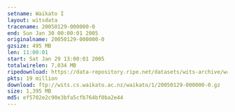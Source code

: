 ```yaml
---
setname: Waikato I
layout: witsdata
tracename: 20050129-000000-0
end: Sun Jan 30 00:00:01 2005
originalname: 20050129-000000-0
gzsize: 495 MB
len: 11:00:01
start: Sat Jan 29 13:00:01 2005
totalwirelen: 7,034 MB
ripedownload: https://data-repository.ripe.net/datasets/wits-archive/waikato/1/20050129-000000-0.gz
pkts: 19 million
download: ftp://wits.cs.waikato.ac.nz/waikato/1/20050129-000000-0.gz
size: 1,395 MB
md5: ef5702e2c90e3bfa5cfb764bf0ba2e44
---
```

